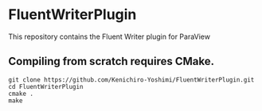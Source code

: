 # FluentWriterPlugin

This repository contains the Fluent Writer plugin for ParaView

## Compiling from scratch requires CMake.

    git clone https://github.com/Kenichiro-Yoshimi/FluentWriterPlugin.git
    cd FluentWriterPlugin
    cmake .
    make

